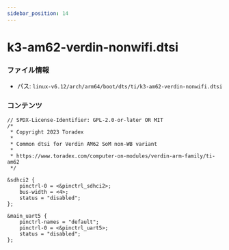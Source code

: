 ```yaml
---
sidebar_position: 14
---
```

# k3-am62-verdin-nonwifi.dtsi

### ファイル情報

- パス: `linux-v6.12/arch/arm64/boot/dts/ti/k3-am62-verdin-nonwifi.dtsi`

### コンテンツ

```dtsi
// SPDX-License-Identifier: GPL-2.0-or-later OR MIT
/*
 * Copyright 2023 Toradex
 *
 * Common dtsi for Verdin AM62 SoM non-WB variant
 *
 * https://www.toradex.com/computer-on-modules/verdin-arm-family/ti-am62
 */

&sdhci2 {
	pinctrl-0 = <&pinctrl_sdhci2>;
	bus-width = <4>;
	status = "disabled";
};

&main_uart5 {
	pinctrl-names = "default";
	pinctrl-0 = <&pinctrl_uart5>;
	status = "disabled";
};

```
